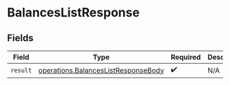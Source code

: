 # BalancesListResponse


## Fields

| Field                                                                                      | Type                                                                                       | Required                                                                                   | Description                                                                                |
| ------------------------------------------------------------------------------------------ | ------------------------------------------------------------------------------------------ | ------------------------------------------------------------------------------------------ | ------------------------------------------------------------------------------------------ |
| `result`                                                                                   | [operations.BalancesListResponseBody](../../models/operations/balanceslistresponsebody.md) | :heavy_check_mark:                                                                         | N/A                                                                                        |